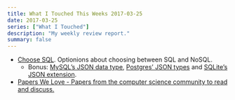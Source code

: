 ```yaml
---
title: What I Touched This Weeks 2017-03-25
date: 2017-03-25
series: ["What I Touched"]
description: "My weekly review report."
summary: false
---
```


- [Choose SQL]( https://stateofprogress.blog/choose-sql-d017cfc08870#.u3uyxkxhr ). Optionions about choosing between SQL and NoSQL.
    - Bonus: [MySQL’s JSON data type](https://dev.mysql.com/doc/refman/5.7/en/json.html), [Postgres’ JSON types](https://www.postgresql.org/docs/9.6/static/datatype-json.html) and [SQLite’s JSON extension](https://www.sqlite.org/json1.html).
- [Papers We Love - Papers from the computer science community to read and discuss.]( https://github.com/papers-we-love/papers-we-love )
